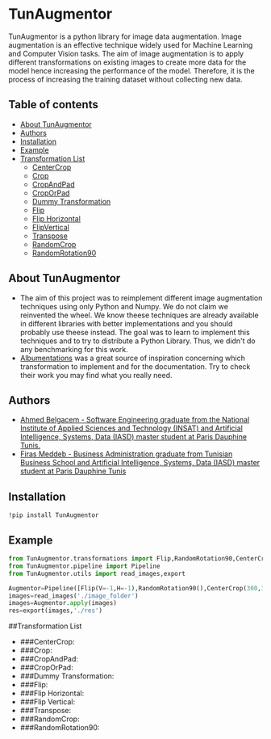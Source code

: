 # TunAugmentor
TunAugmentor is a python library for image data augmentation. Image augmentation is an effective technique widely used for Machine Learning and Computer Vision tasks.
The aim of image augmentation is to apply different transformations on existing images to create more data for the model hence increasing the performance of the model.
Therefore, it is the process of increasing the training dataset without collecting new data.
## Table of contents
- [About TunAugmentor](#About-TunAugmentor)
- [Authors](#Authors)
- [Installation](#Installation)
- [Example](#Example)
- [Transformation List](#Transformation-List)
  - [CenterCrop](#CenterCrop)
  - [Crop](#Crop)
  - [CropAndPad](#CropAndPad)
  - [CropOrPad](#CropOrPad)
  - [Dummy Transformation](#DummyTransformation)
  - [Flip](#Flip)
  - [Flip Horizontal](#FlipHorizontal)
  - [FlipVertical](#FLipVertical)
  - [Transpose](#Transpose)
  - [RandomCrop](#RandomCrop)
  - [RandomRotation90](#RandomRotation90)
## About TunAugmentor
- The aim of this project was to reimplement different image augmentation techniques using only Python and Numpy. We do not claim we reinvented the wheel. We know theese techniques are already available in different libraries with better implementations and you should probably use theese instead. The goal was to learn to implement this techniques and to try to distribute a Python Library. Thus, we didn't do any benchmarking for this work.
- [Albumentations](https://github.com/albumentations-team/albumentations) was a great source of inspiration concerning which transformation to implement and for the documentation. Try to check their work you may find what you really need.
## Authors
- [Ahmed Belgacem - Software Engineering graduate from the National Institute of Applied Sciences and Technology (INSAT) and  Artificial Intelligence, Systems, Data (IASD) master student at Paris Dauphine Tunis.](https://www.linkedin.com/in/ahmedbelgacem/)
- [Firas Meddeb - Business Administration graduate from Tunisian Business School and Artificial Intelligence, Systems, Data (IASD) master student at Paris Dauphine Tunis ](https://www.linkedin.com/in/firasmeddeb/)
## Installation
```
!pip install TunAugmentor
```
## Example
```python
from TunAugmentor.transformations import Flip,RandomRotation90,CenterCrop
from TunAugmentor.pipeline import Pipeline
from TunAugmentor.utils import read_images,export

Augmentor=Pipeline([Flip(V=-1,H=-1),RandomRotation90(),CenterCrop(300,300)])
images=read_images('./image_folder')
images=Augmentor.apply(images)
res=export(images,'./res')
```
##Transformation List
- ###CenterCrop:
- ###Crop:
- ###CropAndPad:
- ###CropOrPad:
- ###Dummy Transformation:
- ###Flip:
- ###Flip Horizontal:
- ###Flip Vertical:
- ###Transpose:
- ###RandomCrop:
- ###RandomRotation90:

